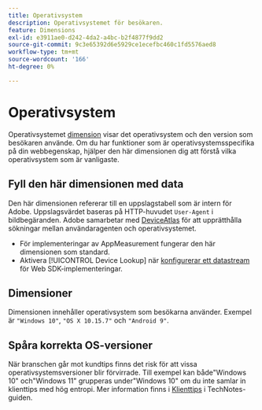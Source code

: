 ```yaml
---
title: Operativsystem
description: Operativsystemet för besökaren.
feature: Dimensions
exl-id: e3911ae0-d242-4da2-a4bc-b2f4877f9dd2
source-git-commit: 9c3e65392d6e5929ce1ecefbc460c1fd5576aed8
workflow-type: tm+mt
source-wordcount: '166'
ht-degree: 0%

---
```


# Operativsystem

Operativsystemet [dimension](overview.md) visar det operativsystem och den version som besökaren använde. Om du har funktioner som är operativsystemsspecifika på din webbegenskap, hjälper den här dimensionen dig att förstå vilka operativsystem som är vanligaste.

## Fyll den här dimensionen med data

Den här dimensionen refererar till en uppslagstabell som är intern för Adobe. Uppslagsvärdet baseras på HTTP-huvudet `User-Agent` i bildbegäranden. Adobe samarbetar med [DeviceAtlas](https://deviceatlas.com/) för att upprätthålla sökningar mellan användaragenten och operativsystemet.

* För implementeringar av AppMeasurement fungerar den här dimensionen som standard.
* Aktivera [!UICONTROL Device Lookup] när [konfigurerar ett datastream](https://experienceleague.adobe.com/docs/experience-platform/datastreams/configure.html?lang=sv-SE) för Web SDK-implementeringar.

## Dimensioner

Dimensionen innehåller operativsystem som besökarna använder. Exempel är `"Windows 10"`, `"OS X 10.15.7"` och `"Android 9"`.

## Spåra korrekta OS-versioner

När branschen går mot kundtips finns det risk för att vissa operativsystemsversioner blir förvirrade. Till exempel kan både&quot;Windows 10&quot; och&quot;Windows 11&quot; grupperas under&quot;Windows 10&quot; om du inte samlar in klienttips med hög entropi. Mer information finns i [Klienttips](/help/technotes/client-hints.md) i TechNotes-guiden.
